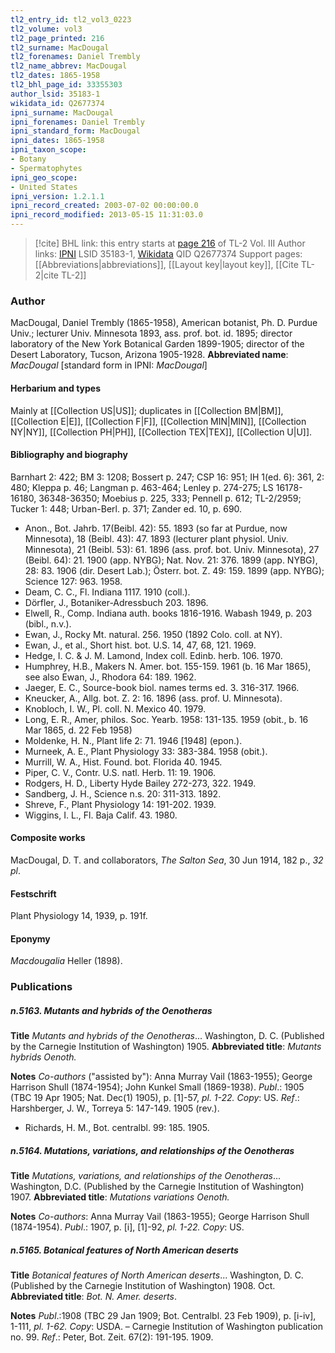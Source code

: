 ```yaml
---
tl2_entry_id: tl2_vol3_0223
tl2_volume: vol3
tl2_page_printed: 216
tl2_surname: MacDougal
tl2_forenames: Daniel Trembly
tl2_name_abbrev: MacDougal
tl2_dates: 1865-1958
tl2_bhl_page_id: 33355303
author_lsid: 35183-1
wikidata_id: Q2677374
ipni_surname: MacDougal
ipni_forenames: Daniel Trembly
ipni_standard_form: MacDougal
ipni_dates: 1865-1958
ipni_taxon_scope: 
- Botany
- Spermatophytes
ipni_geo_scope: 
- United States
ipni_version: 1.2.1.1
ipni_record_created: 2003-07-02 00:00:00.0
ipni_record_modified: 2013-05-15 11:31:03.0
---
```


> [!cite] BHL link: this entry starts at [page 216](https://www.biodiversitylibrary.org/page/33355303) of TL-2 Vol. III
> Author links: [IPNI](https://www.ipni.org/a/35183-1) LSID 35183-1, [Wikidata](https://www.wikidata.org/wiki/Q2677374) QID Q2677374
> Support pages: [[Abbreviations|abbreviations]], [[Layout key|layout key]], [[Cite TL-2|cite TL-2]]

### Author

MacDougal, Daniel Trembly (1865-1958), American botanist, Ph. D. Purdue Univ.; lecturer Univ. Minnesota 1893, ass. prof. bot. id. 1895; director laboratory of the New York Botanical Garden 1899-1905; director of the Desert Laboratory, Tucson, Arizona 1905-1928. 
**Abbreviated name**: *MacDougal* \[standard form in IPNI: *MacDougal*\]

#### Herbarium and types

Mainly at [[Collection US|US]]; duplicates in [[Collection BM|BM]], [[Collection E|E]], [[Collection F|F]], [[Collection MIN|MIN]], [[Collection NY|NY]], [[Collection PH|PH]], [[Collection TEX|TEX]], [[Collection U|U]].

#### Bibliography and biography

Barnhart 2: 422; BM 3: 1208; Bossert p. 247; CSP 16: 951; IH 1(ed. 6): 361, 2: 480; Kleppa p. 46; Langman p. 463-464; Lenley p. 274-275; LS 16178-16180, 36348-36350; Moebius p. 225, 333; Pennell p. 612; TL-2/2959; Tucker 1: 448; Urban-Berl. p. 371; Zander ed. 10, p. 690.
- Anon., Bot. Jahrb. 17(Beibl. 42): 55. 1893 (so far at Purdue, now Minnesota), 18 (Beibl. 43): 47. 1893 (lecturer plant physiol. Univ. Minnesota), 21 (Beibl. 53): 61. 1896 (ass. prof. bot. Univ. Minnesota), 27 (Beibl. 64): 21. 1900 (app. NYBG); Nat. Nov. 21: 376. 1899 (app. NYBG), 28: 83. 1906 (dir. Desert Lab.); Österr. bot. Z. 49: 159. 1899 (app. NYBG); Science 127: 963. 1958.
- Deam, C. C., Fl. Indiana 1117. 1910 (coll.).
- Dörfler, J., Botaniker-Adressbuch 203. 1896.
- Elwell, R., Comp. Indiana auth. books 1816-1916. Wabash 1949, p. 203 (bibl., n.v.).
- Ewan, J., Rocky Mt. natural. 256. 1950 (1892 Colo. coll. at NY).
- Ewan, J., et al., Short hist. bot. U.S. 14, 47, 68, 121. 1969.
- Hedge, I. C. & J. M. Lamond, Index coll. Edinb. herb. 106. 1970.
- Humphrey, H.B., Makers N. Amer. bot. 155-159. 1961 (b. 16 Mar 1865), see also Ewan, J., Rhodora 64: 189. 1962.
- Jaeger, E. C., Source-book biol. names terms ed. 3. 316-317. 1966.
- Kneucker, A., Allg. bot. Z. 2: 16. 1896 (ass. prof. U. Minnesota).
- Knobloch, I. W., Pl. coll. N. Mexico 40. 1979.
- Long, E. R., Amer, philos. Soc. Yearb. 1958: 131-135. 1959 (obit., b. 16 Mar 1865, d. 22 Feb 1958)
- Moldenke, H. N., Plant life 2: 71. 1946 \[1948\] (epon.).
- Murneek, A. E., Plant Physiology 33: 383-384. 1958 (obit.).
- Murrill, W. A., Hist. Found. bot. Florida 40. 1945.
- Piper, C. V., Contr. U.S. natl. Herb. 11: 19. 1906.
- Rodgers, H. D., Liberty Hyde Bailey 272-273, 322. 1949.
- Sandberg, J. H., Science n.s. 20: 311-313. 1892.
- Shreve, F., Plant Physiology 14: 191-202. 1939.
- Wiggins, I. L., Fl. Baja Calif. 43. 1980.

#### Composite works

MacDougal, D. T. and collaborators, *The Salton Sea*, 30 Jun 1914, 182 p., *32 pl*.

#### Festschrift

Plant Physiology 14, 1939, p. 191f.

#### Eponymy

*Macdougalia* Heller (1898).

### Publications

##### n.5163. Mutants and hybrids of the Oenotheras

**Title**
*Mutants and hybrids of the Oenotheras*... Washington, D. C. (Published by the Carnegie Institution of Washington) 1905.
**Abbreviated title**: *Mutants hybrids Oenoth.*

**Notes**
*Co-authors* ("assisted by"): Anna Murray Vail (1863-1955); George Harrison Shull (1874-1954); John Kunkel Small (1869-1938).
*Publ*.: 1905 (TBC 19 Apr 1905; Nat. Dec(1) 1905), p. \[1\]-57, *pl. 1-22. Copy*: US.
*Ref*.: Harshberger, J. W., Torreya 5: 147-149. 1905 (rev.).
- Richards, H. M., Bot. centralbl. 99: 185. 1905.

##### n.5164. Mutations, variations, and relationships of the Oenotheras

**Title**
*Mutations, variations, and relationships of the Oenotheras*... Washington, D.C. (Published by the Carnegie Institution of Washington) 1907.
**Abbreviated title**: *Mutations variations Oenoth.*

**Notes**
*Co-authors*: Anna Murray Vail (1863-1955); George Harrison Shull (1874-1954).
*Publ*.: 1907, p. \[i\], \[1\]-92, *pl. 1-22. Copy*: US.

##### n.5165. Botanical features of North American deserts

**Title**
*Botanical features of North American deserts*... Washington, D. C. (Published by the Carnegie Institution of Washington) 1908. Oct.
**Abbreviated title**: *Bot. N. Amer. deserts*.

**Notes**
*Publ*.:1908 (TBC 29 Jan 1909; Bot. Centralbl. 23 Feb 1909), p. \[i-iv\], 1-111, *pl. 1-62. Copy*: USDA. – Carnegie Institution of Washington publication no. 99.
*Ref*.: Peter, Bot. Zeit. 67(2): 191-195. 1909.

